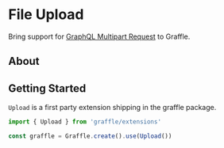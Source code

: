 # File Upload

<!--@include: @/guides/_example_links/extension_upload.md-->

Bring support for [GraphQL Multipart Request](https://github.com/jaydenseric/graphql-multipart-request-spec) to Graffle.

## About

## Getting Started

`Upload` is a first party extension shipping in the graffle package.

```ts
import { Upload } from 'graffle/extensions'

const graffle = Graffle.create().use(Upload())
```
